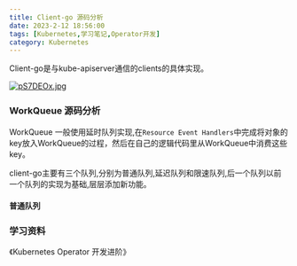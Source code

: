 ```yaml
---
title: Client-go 源码分析
date: 2023-2-12 18:56:00
tags: [Kubernetes,学习笔记,Operator开发]
category: Kubernetes
---
```


Client-go是与kube-apiserver通信的clients的具体实现。

[![pS7DEOx.jpg](https://s1.ax1x.com/2023/02/15/pS7DEOx.jpg)](https://imgse.com/i/pS7DEOx)

### WorkQueue 源码分析

WorkQueue 一般使用延时队列实现,在`Resource Event Handlers`中完成将对象的key放入WorkQueue的过程，然后在自己的逻辑代码里从WorkQueue中消费这些key。

client-go主要有三个队列,分别为普通队列,延迟队列和限速队列,后一个队列以前一个队列的实现为基础,层层添加新功能。

#### 普通队列







### 学习资料

《Kubernetes Operator 开发进阶》

